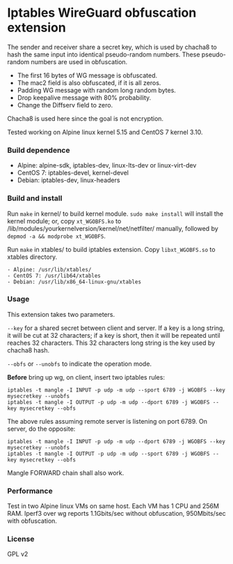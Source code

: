 # Iptables WireGuard obfuscation extension

The sender and receiver share a secret key, which is used by chacha8 to hash
the same input into identical pseudo-random numbers. These pseudo-random
numbers are used in obfuscation.

- The first 16 bytes of WG message is obfuscated.
- The mac2 field is also obfuscated, if it is all zeros.
- Padding WG message with random long random bytes.
- Drop keepalive message with 80% probability.
- Change the Diffserv field to zero.

Chacha8 is used here since the goal is not encryption.

Tested working on Alpine linux kernel 5.15 and CentOS 7 kernel 3.10.


### Build dependence

- Alpine: alpine-sdk, iptables-dev, linux-lts-dev or linux-virt-dev
- CentOS 7: iptables-devel, kernel-devel
- Debian: iptables-dev, linux-headers


### Build and install

Run `make` in kernel/ to build kernel module. `sudo make install` will install
the kernel module; or, copy `xt_WGOBFS.ko` to
/lib/modules/yourkernelversion/kernel/net/netfilter/ manually, followed by
`depmod -a && modprobe xt_WGOBFS`.

Run `make` in xtables/ to build iptables extension. Copy `libxt_WGOBFS.so` to
xtables directory.

    - Alpine: /usr/lib/xtables/
    - CentOS 7: /usr/lib64/xtables
    - Debian: /usr/lib/x86_64-linux-gnu/xtables


### Usage

This extension takes two parameters.

`--key` for a shared secret between client and server. If a key is a long
string, it will be cut at 32 characters; if a key is short, then it will be
repeated until reaches 32 characters. This 32 characters long string is the key
used by chacha8 hash.

`--obfs` or `--unobfs` to indicate the operation mode.

**Before** bring up wg, on client, insert two iptables rules:

```shell
iptables -t mangle -I INPUT -p udp -m udp --sport 6789 -j WGOBFS --key mysecretkey --unobfs
iptables -t mangle -I OUTPUT -p udp -m udp --dport 6789 -j WGOBFS --key mysecretkey --obfs
```

The above rules assuming remote server is listening on port 6789. On server, do
the opposite:

```shell
iptables -t mangle -I INPUT -p udp -m udp --dport 6789 -j WGOBFS --key mysecretkey --unobfs
iptables -t mangle -I OUTPUT -p udp -m udp --sport 6789 -j WGOBFS --key mysecretkey --obfs
```

Mangle FORWARD chain shall also work.


### Performance

Test in two Alpine linux VMs on same host. Each VM has 1 CPU and 256M RAM.
Iperf3 over wg reports 1.1Gbits/sec without obfuscation, 950Mbits/sec with
obfuscation.


### License

GPL v2
